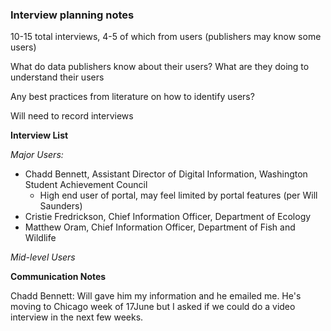 ### Interview planning notes


10-15 total interviews, 4-5 of which from users (publishers may know some users)

What do data publishers know about their users? What are they doing to understand their users

Any best practices from literature on how to identify users?

Will need to record interviews


**Interview List**

*Major Users:*
- Chadd Bennett, Assistant Director of Digital Information, Washington Student Achievement Council
  - High end user of portal, may feel limited by portal features (per Will Saunders)
- Cristie Fredrickson, Chief Information Officer, Department of Ecology
- Matthew Oram, Chief Information Officer, Department of Fish and Wildlife

*Mid-level Users*



**Communication Notes**

Chadd Bennett: Will gave him my information and he emailed me. He's moving to Chicago week of 17June but I asked if we could do a video interview in the next few weeks.
